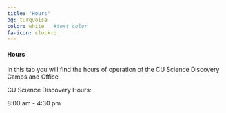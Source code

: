 ```yaml
---
title: "Hours"
bg: turquoise  
color: white   #text color
fa-icon: clock-o 
---
```


#### Hours
In this tab you will find the hours of operation of the CU Science Discovery Camps and Office

<!--Summer Camp Operating Hours:-->

<!--Summer Camp closed.-->

CU Science Discovery Hours:

8:00 am - 4:30 pm
